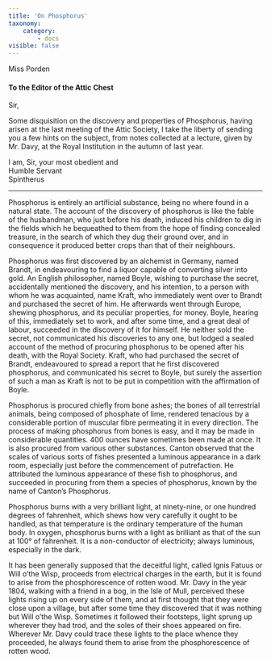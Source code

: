 ```yaml
---
title: 'On Phosphorus'
taxonomy:
    category:
        - docs
visible: false
---
```


<div class="author">Miss Porden</div>

#### To the Editor of the Attic Chest  
  
Sir,  
  
Some disquisition on the discovery and properties of Phosphorus, having arisen at the last meeting of the Attic Society, I take the liberty of sending you a few hints on the subject, from notes collected at a lecture, given by Mr. Davy, at the Royal Institution in the autumn of last year.  
  
I am, Sir, your most obedient and  
Humble Servant  
Spintherus  
  
--- 
  
Phosphorus is entirely an artificial substance, being no where found in a natural state. The account of the discovery of phosphorus is like the fable of the husbandman, who just before his death, induced his children to dig in the fields which he bequeathed to them from the hope of finding concealed treasure, in the search of which they dug their ground over, <span data-tippy="which" class="green">and</span> in consequence <span data-tippy="produced" class="green">it produced</span> better crops than that of their neighbours.  
  
Phosphorus was first discovered by an alchemist in Germany, named Brandt, in endeavouring to find a liquor capable of converting silver into gold. An English philosopher, named Boyle, wishing to purchase the secret, accidentally mentioned the discovery, and his intention, to a person with whom he was acquainted, name Kraft, who immediately went over to Brandt and purchased the secret of him. He afterwards went through Europe, shewing phosphorus, and its peculiar properties, for money. Boyle, hearing of this, immediately set to work, and after some time, and a great deal of labour, succeeded in the discovery of it for himself. He neither sold the secret, not communicated his discoveries to any one, but lodged a sealed account of the method of procuring phosphorus to be opened after his death, with the Royal Society. Kraft, who had purchased the secret of Brandt, endeavoured to spread a report that he first discovered phosphorus, and communicated his secret to Boyle, but surely the assertion of such a man as Kraft is not to be put in competition with the affirmation of Boyle.  
  
Phosphorus is procured chiefly from bone ashes; the bones of all terrestrial animals, being composed of phosphate of lime, rendered tenacious by a considerable portion of muscular fibre permeating it in every direction. The process of making phosphorus from bones is easy, and it may be made in considerable quantities. 400 ounces have sometimes been made at once. It is also procured from various other substances. Canton observed that the scales of various sorts of fishes presented a luminous appearance in a dark room, especially just before the commencement of putrefaction. He attributed the luminous appearance of these fish to phosphorus, and succeeded in procuring from them a species of phosphorus, known by the name of Canton’s Phosphorus.  
  
Phosphorus burns with a very brilliant light, at ninety-nine, or one hundred degrees of fahrenheit, which shews how very carefully it ought to be handled, as that temperature is the ordinary temperature of the human  body. In oxygen, phosphorus burns with a light as brilliant as that of the sun at 100° of fahrenheit. It is a non-conductor of electricity; always luminous, especially in the dark.  
  
It has been generally supposed that the deceitful light, called Ignis Fatuus or Will o’the Wisp, proceeds from electrical charges in the earth, but it is found to arise from the phosphorescence of rotten wood. Mr. Davy in the year 1804, walking with a friend in a bog, in the Isle of Mull, perceived these lights rising up on every side of them, and at first thought that they were close upon a village, but after some time they discovered that it was nothing but Will o’the Wisp. Sometimes it followed their footsteps, light sprung up wherever they had trod, and the soles of their shoes appeared on fire. Wherever Mr. Davy could trace these lights to the place whence they proceeded, he always found them to arise from the phosphorescence of rotten wood.  
